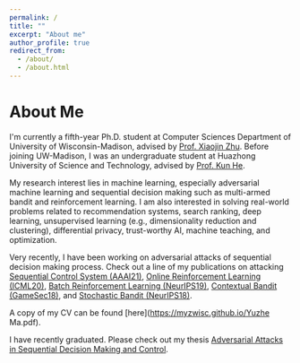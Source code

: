 ```yaml
---
permalink: /
title: ""
excerpt: "About me"
author_profile: true
redirect_from: 
  - /about/
  - /about.html
---
```


About Me
======
I'm currently a fifth-year Ph.D. student at Computer Sciences Department of University of Wisconsin-Madison, advised by [Prof. Xiaojin Zhu](http://pages.cs.wisc.edu/~jerryzhu/index.html). Before joining UW-Madison, I was an undergraduate student at Huazhong University of Science and Technology, advised by [Prof. Kun He](https://scholar.google.com/citations?user=YTQnGJsAAAAJ&hl=en).

My research interest lies in machine learning, especially adversarial machine learning and sequential decision making such as multi-armed bandit and reinforcement learning. I am also interested in solving real-world problems related to recommendation systems, search ranking, deep learning, unsupervised learning (e.g., dimensionality reduction and clustering), differential privacy, trust-worthy AI, machine teaching, and optimization.

Very recently, I have been working on adversarial attacks of sequential decision making process. Check out a line of my publications on attacking [Sequential Control System (AAAI21)](https://arxiv.org/abs/2012.08704), [Online Reinforcement Learning (ICML20)](https://arxiv.org/abs/2003.12613), [Batch Reinforcement Learning (NeurIPS19)](https://arxiv.org/abs/1910.05821), [Contextual Bandit (GameSec18)](https://arxiv.org/abs/1808.05760), and [Stochastic Bandit (NeurIPS18)](https://arxiv.org/abs/1810.12188).



A copy of my CV can be found [here](https://myzwisc.github.io/Yuzhe Ma.pdf).


I have recently graduated. Please check out my thesis [Adversarial Attacks in Sequential Decision Making and Control](https://myzwisc.github.io/thesis_yuzhe.pdf).


